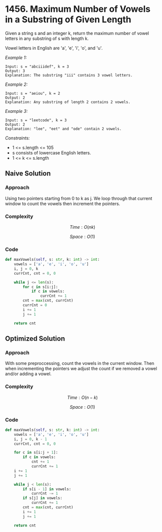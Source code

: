 # 1456. Maximum Number of Vowels in a Substring of Given Length
Given a string s and an integer k, return the maximum number of vowel letters in any substring of s with length k.

Vowel letters in English are 'a', 'e', 'i', 'o', and 'u'.

*Example 1:*

```
Input: s = "abciiidef", k = 3
Output: 3
Explanation: The substring "iii" contains 3 vowel letters.
```

*Example 2:*

```
Input: s = "aeiou", k = 2
Output: 2
Explanation: Any substring of length 2 contains 2 vowels.
```

*Example 3:*

```
Input: s = "leetcode", k = 3
Output: 2
Explanation: "lee", "eet" and "ode" contain 2 vowels.
```

*Constraints:*
* 1 <= s.length <= 105
* s consists of lowercase English letters.
* 1 <= k <= s.length

## Naive Solution

### Approach
Using two pointers starting from 0 to k as j. We loop through that current window to count the vowels then increment the pointers.

### Complexity
$$Time: O(nk)$$

$$Space: O(1)$$

### Code
```py
def maxVowels(self, s: str, k: int) -> int:
    vowels = ['a', 'e', 'i', 'o', 'u']
    i, j = 0, k
    currCnt, cnt = 0, 0

    while j <= len(s):
        for c in s[i:j]:
            if c in vowels:
                currCnt += 1
        cnt = max(cnt, currCnt)
        currCnt = 0
        i += 1
        j += 1 

    return cnt
```

## Optimized Solution

### Approach
With some preproccessing, count the vowels in the current window. Then when incrementing the pointers we adjust the count if we removed a vowel and/or adding a vowel.

### Complexity
$$Time: O(n-k)$$

$$Space: O(1)$$

### Code
```py
def maxVowels(self, s: str, k: int) -> int:
    vowels = ['a', 'e', 'i', 'o', 'u']
    i, j = 0, k - 1
    currCnt, cnt = 0, 0

    for c in s[i:j + 1]:
        if c in vowels:
            cnt += 1
            currCnt += 1
    i += 1
    j += 1

    while j < len(s):
        if s[i - 1] in vowels:
            currCnt -= 1
        if s[j] in vowels:
            currCnt += 1
        cnt = max(cnt, currCnt)
        i += 1
        j += 1

    return cnt
```
